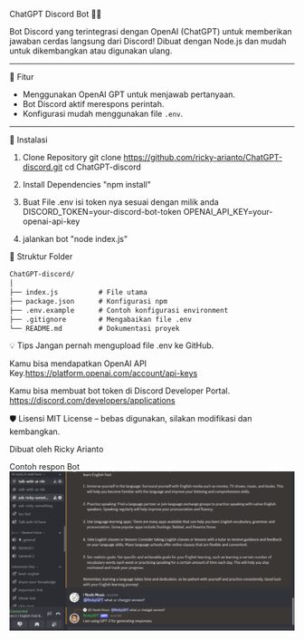 ChatGPT Discord Bot 🤖💬

Bot Discord yang terintegrasi dengan OpenAI (ChatGPT) untuk memberikan jawaban cerdas langsung dari Discord! Dibuat dengan Node.js dan mudah untuk dikembangkan atau digunakan ulang.

---
🚀 Fitur

- Menggunakan OpenAI GPT untuk menjawab pertanyaan.
- Bot Discord aktif merespons perintah.
- Konfigurasi mudah menggunakan file `.env`.

---
🔧 Instalasi

1. Clone Repository
git clone https://github.com/ricky-arianto/ChatGPT-discord.git
cd ChatGPT-discord

2. Install Dependencies
"npm install"

3. Buat File .env
 isi token nya sesuai dengan milik anda
DISCORD_TOKEN=your-discord-bot-token
OPENAI_API_KEY=your-openai-api-key

4. jalankan bot
"node index.js"

📁 Struktur Folder
```
ChatGPT-discord/
│
├── index.js          # File utama
├── package.json      # Konfigurasi npm
├── .env.example      # Contoh konfigurasi environment
├── .gitignore        # Mengabaikan file .env
└── README.md         # Dokumentasi proyek
```

💡 Tips
Jangan pernah mengupload file .env ke GitHub.

Kamu bisa mendapatkan OpenAI API Key.https://platform.openai.com/account/api-keys

Kamu bisa membuat bot token di Discord Developer Portal. https://discord.com/developers/applications


🛡️ Lisensi
MIT License – bebas digunakan, silakan modifikasi dan kembangkan.

Dibuat oleh Ricky Arianto


Contoh respon Bot
![Contoh Bot](./contohhh.png)
